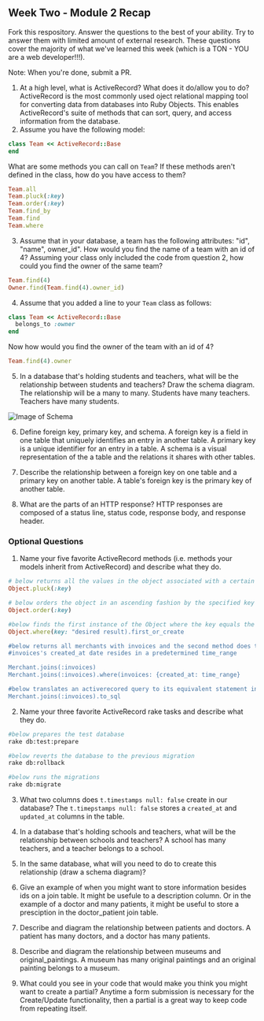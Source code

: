 ## Week Two - Module 2 Recap

Fork this respository. Answer the questions to the best of your ability. Try to answer them with limited amount of external research. These questions cover the majority of what we've learned this week (which is a TON - YOU are a web developer!!!). 

Note: When you're done, submit a PR.

1. At a high level, what is ActiveRecord? What does it do/allow you to do?
ActiveRecord is the most commonly used oject relational mapping tool for converting data from databases into Ruby Objects. This enables ActiveRecord's suite of methods that can sort, query, and access information from the database. 
2. Assume you have the following model:

```ruby
class Team << ActiveRecord::Base
end
```

What are some methods you can call on `Team`? If these methods aren't defined in the class, how do you have access to them?
```ruby
Team.all
Team.pluck(:key)
Team.order(:key)
Team.find_by
Team.find
Team.where
```

3. Assume that in your database, a team has the following attributes: "id", "name", owner_id". How would you find the name of a team with an id of 4? Assuming your class only included the code from question 2, how could you find the owner of the same team?
```ruby
Team.find(4)
Owner.find(Team.find(4).owner_id)
```


4. Assume that you added a line to your `Team` class as follows:

```ruby
class Team << ActiveRecord::Base
  belongs_to :owner
end
```

Now how would you find the owner of the team with an id of 4?
```ruby
Team.find(4).owner
```

5. In a database that's holding students and teachers, what will be the relationship between students and teachers? Draw the schema diagram. 
The relationship will be a many to many. Students have many teachers. Teachers have many students. 

![Image of Schema](http://paulzaich.com/images/blog/sql-schema-example.png)

6. Define foreign key, primary key, and schema.
A foreign key is a field in one table that uniquely identifies an entry in another table. A primary key is a unique identifier for an entry in a table. A schema is a visual representation of the a table and the relations it shares with other tables.  

7. Describe the relationship between a foreign key on one table and a primary key on another table.
A table's foreign key is the primary key of another table. 

8. What are the parts of an HTTP response?
HTTP responses are composed of a status line, status code, response body, and response header. 

### Optional Questions

1. Name your five favorite ActiveRecord methods (i.e. methods your models inherit from ActiveRecord) and describe what they do.
```ruby
# below returns all the values in the object associated with a certain key
Object.pluck(:key)

# below orders the object in an ascending fashion by the specified key
Object.order(:key)

#below finds the first instance of the Object where the key equals the desired result and if it does not exist it creates it
Object.where(key: "desired result).first_or_create

#below returns all merchants with invoices and the second method does the same where the 
#invoices's created_at date resides in a predetermined time_range

Merchant.joins(:invoices)
Merchant.joins(:invoices).where(invoices: {created_at: time_range}

#below translates an activerecored query to its equivalent statement in SQL
Merchant.joins(:invoices).to_sql

````
2. Name your three favorite ActiveRecord rake tasks and describe what they do.
```bash
#below prepares the test database
rake db:test:prepare

#below reverts the database to the previous migration
rake db:rollback

#below runs the migrations
rake db:migrate
```
3. What two columns does `t.timestamps null: false` create in our database?
The `t.timepstamps null: false` stores a `created_at` and `updated_at` columns in the table.

4. In a database that's holding schools and teachers, what will be the relationship between schools and teachers?
A school has many teachers, and a teacher belongs to a school. 

5. In the same database, what will you need to do to create this relationship (draw a schema diagram)?

6. Give an example of when you might want to store information besides ids on a join table.
It might be usefule to a description column. Or in the example of a doctor and many patients, it might be useful to store a presciption in the doctor_patient join table.

7. Describe and diagram the relationship between patients and doctors.
A patient has many doctors, and a doctor has many patients.

8. Describe and diagram the relationship between museums and original_paintings.
A museum has many original paintings and an original painting belongs to a museum.

9. What could you see in your code that would make you think you might want to create a partial?
Anytime a form submission is necessary for the Create/Update functionality, then a partial is a great way to keep code from repeating itself. 
